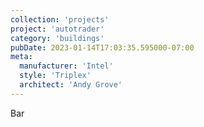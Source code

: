 ```yaml
---
collection: 'projects'
project: 'autotrader'
category: 'buildings'
pubDate: 2023-01-14T17:03:35.595000-07:00
meta: 
  manufacturer: 'Intel'
  style: 'Triplex'
  architect: 'Andy Grove'
---
```

Bar